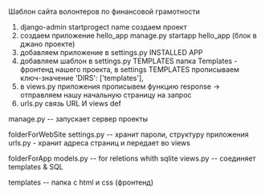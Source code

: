 Шаблон сайта волонтеров по финансовой грамотности

1) django-admin startprogect name создаем проект
2) создаем приложение hello_app manage.py startapp hello_app (блок в джано проекте)
3) добавляем приложение в settings.py INSTALLED APP
4) добавляем шаблон в settings.py TEMPLATES папка Templates - фронтенд нашего проекта, в settings TEMPLATES прописываем ключ-значение 'DIRS': ['templates'],
5) в views.py приложения прописывем функцию response -> отправляем нашу начальную страницу на запрос
6) urls.py связь URL И views def







manage.py -- запускает сервер проекты

folderForWebSite
settings.py -- хранит пароли, структуру приложения
urls.py - хранит адреса страниц и передает во views

folderForApp
models.py -- for reletions whith sqlite
views.py -- соединяет templates & SQL


templates -- папка с html и css (фронтенд)